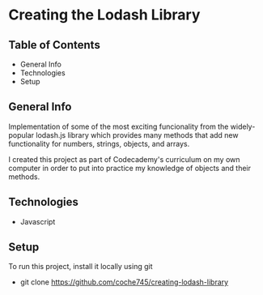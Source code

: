 # Creating the Lodash Library
## Table of Contents
+ General Info
+ Technologies
+ Setup
## General Info
Implementation of some of the most exciting funcionality from the widely-popular lodash.js library which provides many methods that add new functionality for numbers, strings, objects, and arrays.

I created this project as part of Codecademy's curriculum on my own computer in order to put into practice my knowledge of objects and their methods.
## Technologies
+ Javascript
## Setup
To run this project, install it locally using git
+ git clone https://github.com/coche745/creating-lodash-library
